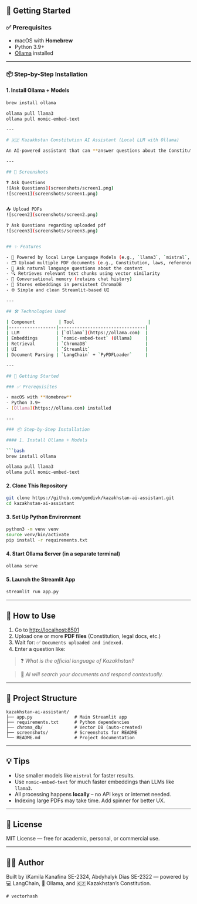 ## 🚀 Getting Started

### ✅ Prerequisites

- macOS with **Homebrew**
- Python 3.9+
- [Ollama](https://ollama.com) installed

---

### 📦 Step-by-Step Installation

#### 1. Install Ollama + Models

```bash
brew install ollama

ollama pull llama3
ollama pull nomic-embed-text

---

# 🇰🇿 Kazakhstan Constitution AI Assistant (Local LLM with Ollama)

An AI-powered assistant that can **answer questions about the Constitution of the Republic of Kazakhstan** using uploaded PDF documents. This app uses **open-source, local language models** (like LLaMA3 via Ollama) and runs entirely **offline** on your Mac.

---

## 📸 Screenshots

❓ Ask Questions
![Ask Questions](screenshots/screen1.png)
![screen1](screenshots/screen1.png)


📥 Upload PDFs
![screen2](screenshots/screen2.png)

❓ Ask Questions regarding uploaded pdf
![screen3](screenshots/screen3.png)


## ✨ Features

- 🧠 Powered by local Large Language Models (e.g., `llama3`, `mistral`, etc.)
- 🗂 Upload multiple PDF documents (e.g., Constitution, laws, references)
- 🤖 Ask natural language questions about the content
- 🔍 Retrieves relevant text chunks using vector similarity
- 💬 Conversational memory (retains chat history)
- 💾 Stores embeddings in persistent ChromaDB
- 🌐 Simple and clean Streamlit-based UI

---

## 🛠 Technologies Used

| Component         | Tool                            |
|------------------|---------------------------------|
| LLM              | [`Ollama`](https://ollama.com)  |
| Embeddings       | `nomic-embed-text` (Ollama)     |
| Retrieval        | `ChromaDB`                      |
| UI               | `Streamlit`                     |
| Document Parsing | `LangChain` + `PyPDFLoader`     |

---

## 🚀 Getting Started

### ✅ Prerequisites

- macOS with **Homebrew**
- Python 3.9+
- [Ollama](https://ollama.com) installed

---

### 📦 Step-by-Step Installation

#### 1. Install Ollama + Models

```bash
brew install ollama

ollama pull llama3
ollama pull nomic-embed-text
````

#### 2. Clone This Repository

```bash
git clone https://github.com/gemdivk/kazakhstan-ai-assistant.git
cd kazakhstan-ai-assistant
```

#### 3. Set Up Python Environment

```bash
python3 -m venv venv
source venv/bin/activate
pip install -r requirements.txt
```

#### 4. Start Ollama Server (in a separate terminal)

```bash
ollama serve
```

#### 5. Launch the Streamlit App

```bash
streamlit run app.py
```

---

## 🧪 How to Use

1. Go to [http://localhost:8501](http://localhost:8501)
2. Upload one or more **PDF files** (Constitution, legal docs, etc.)
3. Wait for: ✅ `Documents uploaded and indexed.`
4. Enter a question like:

> ❓ *What is the official language of Kazakhstan?*

> 🧠 *AI will search your documents and respond contextually.*

---

## 📁 Project Structure

```
kazakhstan-ai-assistant/
├── app.py                # Main Streamlit app
├── requirements.txt      # Python dependencies
├── chroma_db/            # Vector DB (auto-created)
├── screenshots/          # Screenshots for README
└── README.md             # Project documentation
```

---

## 💡 Tips

* Use smaller models like `mistral` for faster results.
* Use `nomic-embed-text` for much faster embeddings than LLMs like `llama3`.
* All processing happens **locally** – no API keys or internet needed.
* Indexing large PDFs may take time. Add spinner for better UX.

---

## 📜 License

MIT License — free for academic, personal, or commercial use.

---

## 🙋‍♂️ Author

Built by \Kamila Kanafina SE-2324, Abdyhalyk Dias SE-2322 — powered by 💻 LangChain, 🧠 Ollama, and 🇰🇿 Kazakhstan’s Constitution.

````
# vectorhash

